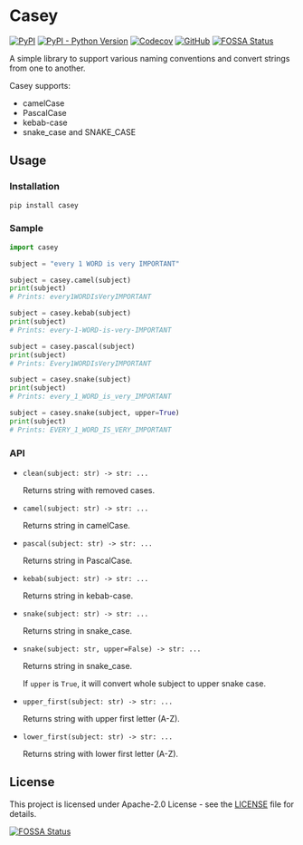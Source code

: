 # Casey

[![PyPI](https://img.shields.io/pypi/v/casey)](https://pypi.org/project/casey/)
[![PyPI - Python Version](https://img.shields.io/pypi/pyversions/casey)](https://github.com/marverix/casey/actions/workflows/tests.yml)
[![Codecov](https://img.shields.io/codecov/c/gh/marverix/casey?token=NPX0JP4458)](https://app.codecov.io/gh/marverix/casey)
[![GitHub](https://img.shields.io/github/license/marverix/casey)](https://tldrlegal.com/license/apache-license-2.0-(apache-2.0))
[![FOSSA Status](https://app.fossa.com/api/projects/git%2Bgithub.com%2Fmarverix%2Fcasey.svg?type=shield)](https://app.fossa.com/projects/git%2Bgithub.com%2Fmarverix%2Fcasey?ref=badge_shield)

A simple library to support various naming conventions and convert strings from one to another.

Casey supports:

* camelCase
* PascalCase
* kebab-case
* snake_case and SNAKE_CASE

## Usage

### Installation

```sh
pip install casey
```

### Sample

```python
import casey

subject = "every 1 WORD is very IMPORTANT"

subject = casey.camel(subject)
print(subject)
# Prints: every1WORDIsVeryIMPORTANT

subject = casey.kebab(subject)
print(subject)
# Prints: every-1-WORD-is-very-IMPORTANT

subject = casey.pascal(subject)
print(subject)
# Prints: Every1WORDIsVeryIMPORTANT

subject = casey.snake(subject)
print(subject)
# Prints: every_1_WORD_is_very_IMPORTANT

subject = casey.snake(subject, upper=True)
print(subject)
# Prints: EVERY_1_WORD_IS_VERY_IMPORTANT

```

### API

* `clean(subject: str) -> str: ...`

    Returns string with removed cases.

* `camel(subject: str) -> str: ...`

    Returns string in camelCase.
  
* `pascal(subject: str) -> str: ...`

    Returns string in PascalCase.
  
* `kebab(subject: str) -> str: ...`

    Returns string in kebab-case.
  
* `snake(subject: str) -> str: ...`

    Returns string in snake_case.

* `snake(subject: str, upper=False) -> str: ...`
  
    Returns string in snake_case.

    If `upper` is `True`, it will convert whole subject to upper snake case.

* `upper_first(subject: str) -> str: ...`
  
    Returns string with upper first letter (A-Z).
  
* `lower_first(subject: str) -> str: ...`

    Returns string with lower first letter (A-Z).

## License

This project is licensed under Apache-2.0 License - see the [LICENSE](LICENSE) file for details.


[![FOSSA Status](https://app.fossa.com/api/projects/git%2Bgithub.com%2Fmarverix%2Fcasey.svg?type=large)](https://app.fossa.com/projects/git%2Bgithub.com%2Fmarverix%2Fcasey?ref=badge_large)